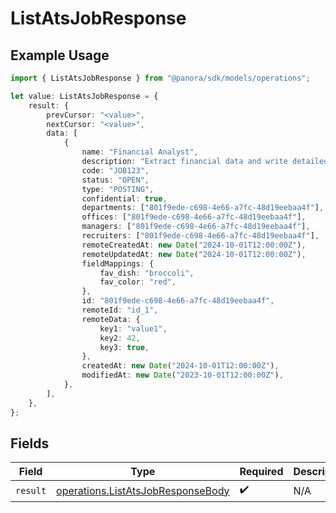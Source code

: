 # ListAtsJobResponse

## Example Usage

```typescript
import { ListAtsJobResponse } from "@panora/sdk/models/operations";

let value: ListAtsJobResponse = {
    result: {
        prevCursor: "<value>",
        nextCursor: "<value>",
        data: [
            {
                name: "Financial Analyst",
                description: "Extract financial data and write detailed investment thesis",
                code: "JOB123",
                status: "OPEN",
                type: "POSTING",
                confidential: true,
                departments: ["801f9ede-c698-4e66-a7fc-48d19eebaa4f"],
                offices: ["801f9ede-c698-4e66-a7fc-48d19eebaa4f"],
                managers: ["801f9ede-c698-4e66-a7fc-48d19eebaa4f"],
                recruiters: ["801f9ede-c698-4e66-a7fc-48d19eebaa4f"],
                remoteCreatedAt: new Date("2024-10-01T12:00:00Z"),
                remoteUpdatedAt: new Date("2024-10-01T12:00:00Z"),
                fieldMappings: {
                    fav_dish: "broccoli",
                    fav_color: "red",
                },
                id: "801f9ede-c698-4e66-a7fc-48d19eebaa4f",
                remoteId: "id_1",
                remoteData: {
                    key1: "value1",
                    key2: 42,
                    key3: true,
                },
                createdAt: new Date("2024-10-01T12:00:00Z"),
                modifiedAt: new Date("2023-10-01T12:00:00Z"),
            },
        ],
    },
};
```

## Fields

| Field                                                                                  | Type                                                                                   | Required                                                                               | Description                                                                            |
| -------------------------------------------------------------------------------------- | -------------------------------------------------------------------------------------- | -------------------------------------------------------------------------------------- | -------------------------------------------------------------------------------------- |
| `result`                                                                               | [operations.ListAtsJobResponseBody](../../models/operations/listatsjobresponsebody.md) | :heavy_check_mark:                                                                     | N/A                                                                                    |